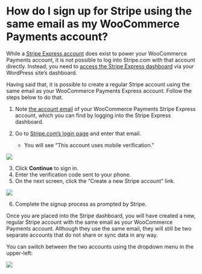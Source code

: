 # How do I sign up for Stripe using the same email as my WooCommerce Payments account?

While a [Stripe Express account](https://woocommerce.com/document/payments/built-in-partnership-with-stripe/) does exist to power your WooCommerce Payments account, it is not possible to log into Stripe.com with that account directly. Instead, you need to [access the Stripe Express dashboard](https://woocommerce.com/document/payments/faq/access-stripe-account/) via your WordPress site’s dashboard.

Having said that, it is possible to create a regular Stripe account using the same email as your WooCommerce Payments Express account. Follow the steps below to do that.

1.  Note [the account email](https://woocommerce.com/document/payments/faq/update-my-contact-details-wc-payments/#section-2) of your WooCommerce Payments Stripe Express account, which you can find by logging into the Stripe Express dashboard.
    
2.  Go to [Stripe.com’s login page](https://dashboard.stripe.com/login) and enter that email.
    
    *   You will see “This account uses mobile verification.”

![](https://woocommerce.com/wp-content/uploads/2022/09/Screenshot-taken-on-2022-09-23-at-15.44.45-UTC@2x.png)

3.  Click **Continue** to sign in.
4.  Enter the verification code sent to your phone.
5.  On the next screen, click the “Create a new Stripe account” link.

![](https://woocommerce.com/wp-content/uploads/2022/09/Screenshot-taken-on-2022-09-23-at-15.50.18-UTC@2x.png)

6.  Complete the signup process as prompted by Stripe.

Once you are placed into the Stripe dashboard, you will have created a new, regular Stripe account with the same email as your WooCommerce Payments account. Although they use the same email, they will still be two separate accounts that do not share or sync data in any way.

You can switch between the two accounts using the dropdown menu in the upper-left:

![](https://woocommerce.com/wp-content/uploads/2022/09/Screenshot-taken-on-2022-09-23-at-15.59.33-UTC.gif)